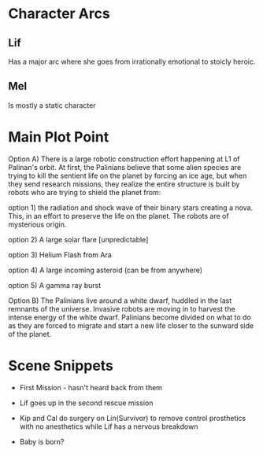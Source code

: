 # Character Arcs

## Lif

Has a major arc where she goes from irrationally emotional to stoicly heroic.

## Mel

Is mostly a static character


# Main Plot Point



Option A)
  There is a large robotic construction effort happening at L1 of Palinan's orbit. At first, the Palinians believe that some alien species are trying to kill the sentient life on the planet by forcing an ice age, but when they send research missions, they realize the entire structure is built by robots who are trying to shield the planet from:

  option 1) the radiation and shock wave of their binary stars creating a nova. This, in an effort to preserve the life on the planet. The robots are of mysterious origin.

  option 2) A large solar flare [unpredictable]

  option 3) Helium Flash from Ara

  option 4) A large incoming asteroid (can be from anywhere)

  option 5) A gamma ray burst

Option B)
  The Palinians live around a white dwarf, huddled in the last remnants of the universe. Invasive robots are moving in to harvest the intense energy of the white dwarf. Palinians become divided on what to do as they are forced to migrate and start a new life closer to the sunward side of the planet.


# Scene Snippets

- First Mission - hasn't heard back from them

- Lif goes up in the second rescue mission

- Kip and Cal do surgery on Lin(Survivor) to remove control prosthetics with no anesthetics while Lif has a nervous breakdown

- Baby is born?
